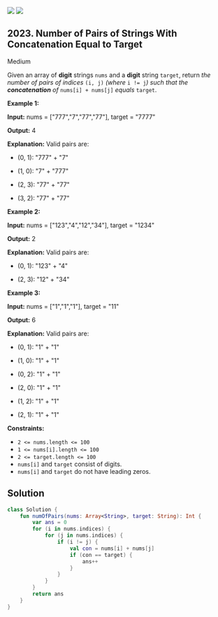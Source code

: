 [![](https://img.shields.io/github/stars/javadev/LeetCode-in-Kotlin?label=Stars&style=flat-square)](https://github.com/javadev/LeetCode-in-Kotlin)
[![](https://img.shields.io/github/forks/javadev/LeetCode-in-Kotlin?label=Fork%20me%20on%20GitHub%20&style=flat-square)](https://github.com/javadev/LeetCode-in-Kotlin/fork)

## 2023\. Number of Pairs of Strings With Concatenation Equal to Target

Medium

Given an array of **digit** strings `nums` and a **digit** string `target`, return _the number of pairs of indices_ `(i, j)` _(where_ `i != j`_) such that the **concatenation** of_ `nums[i] + nums[j]` _equals_ `target`.

**Example 1:**

**Input:** nums = ["777","7","77","77"], target = "7777"

**Output:** 4

**Explanation:** Valid pairs are: 

- (0, 1): "777" + "7" 

- (1, 0): "7" + "777" 

- (2, 3): "77" + "77" 

- (3, 2): "77" + "77"

**Example 2:**

**Input:** nums = ["123","4","12","34"], target = "1234"

**Output:** 2

**Explanation:** Valid pairs are: 

- (0, 1): "123" + "4" 

- (2, 3): "12" + "34"

**Example 3:**

**Input:** nums = ["1","1","1"], target = "11"

**Output:** 6

**Explanation:** Valid pairs are: 

- (0, 1): "1" + "1" 

- (1, 0): "1" + "1" 

- (0, 2): "1" + "1" 

- (2, 0): "1" + "1" 

- (1, 2): "1" + "1" 

- (2, 1): "1" + "1"

**Constraints:**

*   `2 <= nums.length <= 100`
*   `1 <= nums[i].length <= 100`
*   `2 <= target.length <= 100`
*   `nums[i]` and `target` consist of digits.
*   `nums[i]` and `target` do not have leading zeros.

## Solution

```kotlin
class Solution {
    fun numOfPairs(nums: Array<String>, target: String): Int {
        var ans = 0
        for (i in nums.indices) {
            for (j in nums.indices) {
                if (i != j) {
                    val con = nums[i] + nums[j]
                    if (con == target) {
                        ans++
                    }
                }
            }
        }
        return ans
    }
}
```